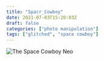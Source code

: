 ```yaml
---
title: "Spacr_Cowboy"
date: 2021-07-03T15:20:03Z
draft: false
categories: ["photo manipulation"]
tags: ["glitched", "space cowboy"]
---
```


![The Space Cowboy Neo](/img/manip/spacr_cowboy.jpg)

